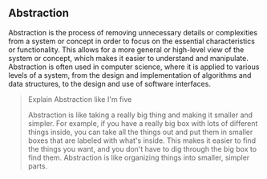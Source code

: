 ## Abstraction

Abstraction is the process of removing unnecessary details or complexities from a system or concept in order to focus on the essential characteristics or functionality. This allows for a more general or high-level view of the system or concept, which makes it easier to understand and manipulate. Abstraction is often used in computer science, where it is applied to various levels of a system, from the design and implementation of algorithms and data structures, to the design and use of software interfaces.

> Explain Abstraction like I'm five
> 
> Abstraction is like taking a really big thing and making it smaller and simpler. For example, if you have a really big box with lots of different things inside, you can take all the things out and put them in smaller boxes that are labeled with what's inside. This makes it easier to find the things you want, and you don't have to dig through the big box to find them. Abstraction is like organizing things into smaller, simpler parts.
